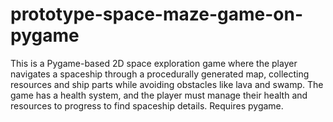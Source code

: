 # prototype-space-maze-game-on-pygame
This is a Pygame-based 2D space exploration game where the player navigates a spaceship through a procedurally generated map, collecting resources and ship parts while avoiding obstacles like lava and swamp. The game has a health system, and the player must manage their health and resources to progress to find spaceship details. Requires pygame.
